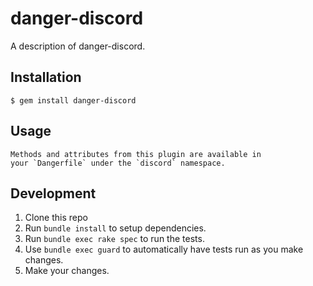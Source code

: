 # danger-discord

A description of danger-discord.

## Installation

    $ gem install danger-discord

## Usage

    Methods and attributes from this plugin are available in
    your `Dangerfile` under the `discord` namespace.

## Development

1. Clone this repo
2. Run `bundle install` to setup dependencies.
3. Run `bundle exec rake spec` to run the tests.
4. Use `bundle exec guard` to automatically have tests run as you make changes.
5. Make your changes.
